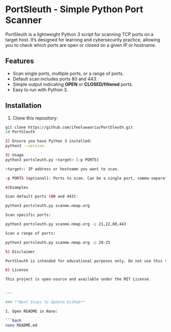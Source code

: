 
# PortSleuth - Simple Python Port Scanner

PortSleuth is a lightweight Python 3 script for scanning TCP ports on a target host. It’s designed for learning and cybersecurity practice, allowing you to check which ports are open or closed on a given IP or hostname.

## Features

- Scan single ports, multiple ports, or a range of ports.
- Default scan includes ports 80 and 443.
- Simple output indicating **OPEN** or **CLOSED/filtered** ports.
- Easy to run with Python 3.

## Installation

1. Clone this repository:

```bash
git clone https://github.com/ifeoluwaoria/PortSleuth.git
cd PortSleuth

2) Ensure you have Python 3 installed:
python3 --version

3) Usage
python3 portsleuth.py <target> [-p PORTS]

<target>: IP address or hostname you want to scan.

-p PORTS (optional): Ports to scan. Can be a single port, comma-separated list, or range.

4)Examples

Scan default ports (80 and 443):

python3 portsleuth.py scanme.nmap.org

Scan specific ports:

python3 portsleuth.py scanme.nmap.org -p 21,22,80,443

Scan a range of ports:

python3 portsleuth.py scanme.nmap.org -p 20-25

5) Disclaimer

PortSleuth is intended for educational purposes only. Do not use this tool to scan systems you do not own or have explicit permission to test.

6) License

This project is open-source and available under the MIT License.


---

### **Next Steps to Update GitHub**

1. Open README in Nano:

```bash
nano README.md


 
